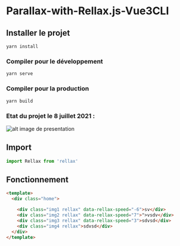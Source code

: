 # Parallax-with-Rellax.js-Vue3CLI

## Installer le projet
```
yarn install
```

### Compiler pour le développement
```
yarn serve
```

### Compiler pour la production
```
yarn build
```

### Etat du projet le 8 juillet 2021 :

![alt image de presentation](https://github.com/colinleg/Parallax-with-Rellax.js-Vue3CLI/blob/master/preview-parallax.png)

## Import 

```js
import Rellax from 'rellax'

```

## Fonctionnement 

```html
<template>
  <div class="home">

    <div class="img1 rellax" data-rellax-speed="-6">sv</div>
    <div class="img2 rellax" data-rellax-speed="7">">vsdv</div>
    <div class="img3 rellax" data-rellax-speed="3">sdvsd</div>
    <div class="img4 rellax">sdvsd</div>
  </div>
</template>
```
